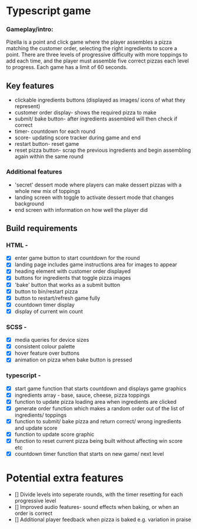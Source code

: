 # Typescript game
### Gameplay/intro:
Pizella is a point and click game where the player assembles a pizza matching the customer order, selecting the right ingredients to score a point. There are three levels of progressive difficulty with more toppings to add each time, and the player must assemble five correct pizzas each level to progress. Each game has a limit of 60 seconds.

## Key features
- clickable ingredients buttons (displayed as images/ icons of what they represent)
- customer order display- shows the required pizza to make
- submit/ bake button- after ingredients assembled will then check if correct
- timer- countdown for each round
- score- updating score tracker during game and end
- restart button- reset game
- reset pizza button- scrap the previous ingredients and begin assembling again within the same round

### Additional features
- 'secret' dessert mode where players can make dessert pizzas with a whole new mix of toppings
- landing screen with toggle to activate dessert mode that changes background
- end screen with information on how well the player did 

## Build requirements
### HTML -
- [x] enter game button to start countdown for the round
- [x] landing page includes game instructions
area for images to appear
- [x] heading element with customer order displayed
- [x] buttons for ingredients that toggle pizza images
- [x] 'bake' button that works as a submit button
- [x] button to bin/restart pizza
- [x] button to restart/refresh game fully
- [x] countdown timer display
- [x] display of current win count

### SCSS -
- [x] media queries for device sizes
- [x] consistent colour palette
- [x] hover feature over buttons
- [x] animation on pizza when bake button is pressed

### typescript -
- [x] start game function that starts countdown and displays game graphics
- [x] ingredients array - base, sauce, cheese, pizza toppings
- [x] function to update pizza loading area when ingredients are clicked
- [x] generate order function which makes a random order out of the list of ingredients/ toppings
- [x] function to submit/ bake pizza and return correct/ wrong ingredients and update score
- [x] function to update score graphic
- [x] function to reset current pizza being built without affecting win score etc
- [x] countdown timer function that starts on new game/ next level

# Potential extra features
- [] Divide levels into seperate rounds, with the timer resetting for each progressive level
- [] Improved audio features- sound effects when baking, or when an order is correct
- [] Additional player feedback when pizza is baked e.g. variation in praise
